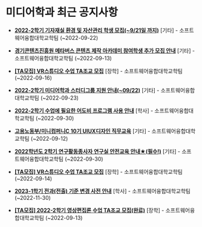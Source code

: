 # 미디어학과 최근 공지사항

* **[2022-2학기 기자재실 환경 및 자산관리 학생 모집(~9/21일 까지)](https://media.ajou.ac.kr/media/board/board01.jsp?mode=view&amp;article_no=231435&amp;board_wrapper=%2Fmedia%2Fboard%2Fboard01.jsp&amp;pager.offset=0&amp;board_no=304)**
 [기타] - 소프트웨어융합대학교학팀 (~2022-09-22)

* **[경기콘텐츠진흥원 메타버스 콘텐츠 제작 아카데미 참여학생 추가 모집 안내](https://media.ajou.ac.kr/media/board/board01.jsp?mode=view&amp;article_no=231396&amp;board_wrapper=%2Fmedia%2Fboard%2Fboard01.jsp&amp;pager.offset=0&amp;board_no=304)**
 [기타] - 소프트웨어융합대학교학팀 (~2022-09-13)

* **[[TA모집] VR스튜디오 수업 TA조교 모집](https://media.ajou.ac.kr/media/board/board01.jsp?mode=view&amp;article_no=231379&amp;board_wrapper=%2Fmedia%2Fboard%2Fboard01.jsp&amp;pager.offset=0&amp;board_no=304)**
 [장학] - 소프트웨어융합대학교학팀 (~2022-09-16)

* **[2022-2학기 미디어학과 스터디그룹 지원 안내(~09/22)](https://media.ajou.ac.kr/media/board/board01.jsp?mode=view&amp;article_no=231378&amp;board_wrapper=%2Fmedia%2Fboard%2Fboard01.jsp&amp;pager.offset=0&amp;board_no=304)**
 [기타] - 소프트웨어융합대학교학팀 (~2022-09-23)

* **[2022-2학기 수업에 필요한 어도비 프로그램 사용 안내](https://media.ajou.ac.kr/media/board/board01.jsp?mode=view&amp;article_no=231359&amp;board_wrapper=%2Fmedia%2Fboard%2Fboard01.jsp&amp;pager.offset=0&amp;board_no=304)**
 [학사] - 소프트웨어융합대학교학팀 (~2022-09-30)

* **[고용노동부/미니컴퍼니C 10기 UIUX디자인 직무교육](https://media.ajou.ac.kr/media/board/board01.jsp?mode=view&amp;article_no=231354&amp;board_wrapper=%2Fmedia%2Fboard%2Fboard01.jsp&amp;pager.offset=0&amp;board_no=304)**
 [기타] - 소프트웨어융합대학교학팀 (~2022-09-12)

* **[2022학년도 2학기 연구활동종사자 연구실 안전교육 안내★(필수!)](https://media.ajou.ac.kr/media/board/board01.jsp?mode=view&amp;article_no=231340&amp;board_wrapper=%2Fmedia%2Fboard%2Fboard01.jsp&amp;pager.offset=0&amp;board_no=304)**
 [기타] - 소프트웨어융합대학교학팀 (~2022-09-30)

* **[[TA모집] VR스튜디오 수업 TA조교 모집](https://media.ajou.ac.kr/media/board/board01.jsp?mode=view&amp;article_no=231332&amp;board_wrapper=%2Fmedia%2Fboard%2Fboard01.jsp&amp;pager.offset=0&amp;board_no=304)**
 [장학] - 소프트웨어융합대학교학팀 (~2022-09-14)

* **[2023-1학기 전과(전출) 기준 변경 사전 안내](https://media.ajou.ac.kr/media/board/board01.jsp?mode=view&amp;article_no=231297&amp;board_wrapper=%2Fmedia%2Fboard%2Fboard01.jsp&amp;pager.offset=0&amp;board_no=304)**
 [학사] - 소프트웨어융합대학교학팀 (~2022-11-30)

* **[[TA모집] 2022-2학기 영상편집론 수업 TA조교 모집(완료)](https://media.ajou.ac.kr/media/board/board01.jsp?mode=view&amp;article_no=231262&amp;board_wrapper=%2Fmedia%2Fboard%2Fboard01.jsp&amp;pager.offset=0&amp;board_no=304)**
 [장학] - 소프트웨어융합대학교학팀 (~2022-09-13)
